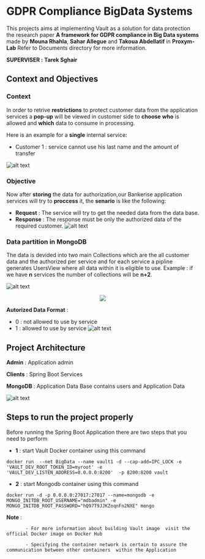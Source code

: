 # GDPR Compliance BigData Systems 
This projects aims at implementing Vault as a solution for data protection the research paper **A framework for GDPR compliance in Big Data
systems** made by **Mouna Rhahla**, **Sahar Allegue** and **Takoua Abdellatif** in **Proxym-Lab** Refer to Documents directory for more information.

**SUPERVISER :** **Tarek Sghair**

## Context and Objectives

### Context

In order to retrive **restrictions** to protect customer data from the application services a **pop-up** will be viewed in customer side to **choose** **who** is allowed and **which** data to consume in processing.

Here is an example for a **single** internal service: 

- Customer 1 : service cannot use his last name and the amount of transfer 

![alt text](https://github.com/SabriMahmoud/GDPR_Compliance_BigData_Systems/blob/development/Documents/context.png)

### Objective 
Now after **storing** the data for authorization,our Bankerise application services will try to **proccess** it, the **senario** is like the following: 
- **Request** : The service will try to get the needed data from the data base. 
- **Response** : The response must be only the authorized data of the required customer.
![alt text](https://github.com/SabriMahmoud/GDPR_Compliance_BigData_Systems/blob/development/Documents/objective.png)

### Data partition in MongoDB 
The data is devided into two main Collections which are the all customer data and the authorized per service and for each service a pipline generates UsersView where all data within it is eligible to use.
Example : if we have **n** services the number of collections will be **n+2**. 

![alt text](https://github.com/SabriMahmoud/GDPR_Compliance_BigData_Systems/blob/development/Documents/authorized_data.png)

<p align="center">
  <img src="https://github.com/SabriMahmoud/GDPR_Compliance_BigData_Systems/blob/development/Documents/dataPartition.png" />
</p>

**Autorized Data Format** : 
- 0 : not allowed to use by service 
- 1 : allowed to use by service 
![alt text](https://github.com/SabriMahmoud/GDPR_Compliance_BigData_Systems/blob/development/Documents/authorized_data.png)


## Project Architecture 

**Admin** : Application admin 

**Clients** : Spring Boot Services 

**MongoDB** : Application Data Base contains users and Application Data 


![alt text](https://mktg-content-api-hashicorp.vercel.app/api/assets?product=tutorials&version=main&asset=public%2Fimg%2Fvault%2Fvault-mongodb.png)


## Steps to run the project properly 
Before running the Spring Boot Application  there are two steps that you need to perform 
- **1** : start Vault Docker container using this command 


``docker run  --net BigData --name vault1 -d --cap-add=IPC_LOCK
-e 'VAULT_DEV_ROOT_TOKEN_ID=myroot' -e 'VAULT_DEV_LISTEN_ADDRESS=0.0.0.0:8200' 
-p 8200:8200 vault``

- **2** : start Mongodb container using this command 

``docker run -d -p 0.0.0.0:27017:27017 --name=mongodb -e MONGO_INITDB_ROOT_USERNAME="mdbadmin" -e MONGO_INITDB_ROOT_PASSWORD="hQ97T9JJKZoqnFn2NXE" mongo
``

**Note** : 

           - For more information about building Vault image  visit the official Docker image on Docker Hub 

           - Specifying the container network is certain to assure the communication between other containers  within the Application 
           

   
